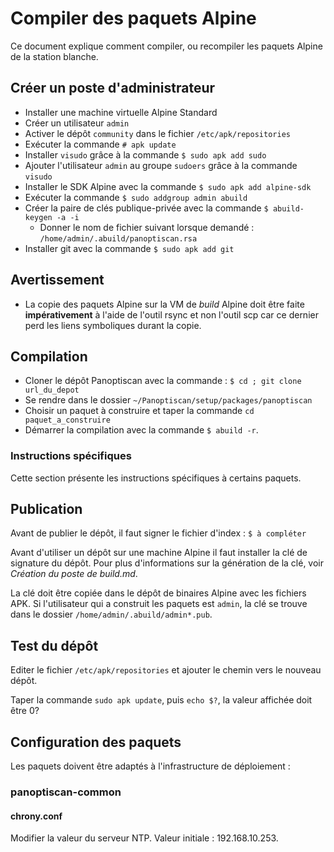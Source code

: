 # Compiler des paquets Alpine

Ce document explique comment compiler, ou recompiler les paquets Alpine de la station blanche.

## Créer un poste d'administrateur

- Installer une machine virtuelle Alpine Standard
- Créer un utilisateur `admin`
- Activer le dépôt `community` dans le fichier `/etc/apk/repositories`
- Exécuter la commande `# apk update`
- Installer `visudo` grâce à la commande `$ sudo apk add sudo`
- Ajouter l'utilisateur `admin` au groupe `sudoers` grâce à la commande `visudo`
- Installer le SDK Alpine avec la commande `$ sudo apk add alpine-sdk`
- Exécuter la commande `$ sudo addgroup admin abuild`
- Créer la paire de clés publique-privée avec la commande `$ abuild-keygen -a -i`
  - Donner le nom de fichier suivant lorsque demandé : `/home/admin/.abuild/panoptiscan.rsa`
- Installer git avec la commande `$ sudo apk add git`

## Avertissement

- La copie des paquets Alpine sur la VM de *build* Alpine doit être faite **impérativement** à l'aide de l'outil rsync et non l'outil scp car ce dernier perd les liens symboliques durant la copie.

## Compilation

- Cloner le dépôt Panoptiscan avec la commande : `$ cd ; git clone url_du_depot`
- Se rendre dans le dossier `~/Panoptiscan/setup/packages/panoptiscan`
- Choisir un paquet à construire et taper la commande `cd paquet_a_construire`
- Démarrer la compilation avec la commande `$ abuild -r`. 

### Instructions spécifiques

Cette section présente les instructions spécifiques à certains paquets.

## Publication

Avant de publier le dépôt, il faut signer le fichier d'index :
`$ à compléter`

Avant d'utiliser un dépôt sur une machine Alpine il faut installer la clé de signature du dépôt. Pour plus d'informations sur la génération de la clé, voir *Création du poste de build.md*.

La clé doit être copiée dans le dépôt de binaires Alpine avec les fichiers APK. Si l'utilisateur qui a construit les paquets est `admin`, la clé se trouve dans le dossier `/home/admin/.abuild/admin*.pub`.

## Test du dépôt

Editer le fichier `/etc/apk/repositories` et ajouter le chemin vers le nouveau dépôt.

Taper la commande `sudo apk update`, puis `echo $?`, la valeur affichée doit être 0?

## Configuration des paquets

Les paquets doivent être adaptés à l'infrastructure de déploiement :

### panoptiscan-common

#### chrony.conf

Modifier la valeur du serveur NTP. Valeur initiale : 192.168.10.253.
